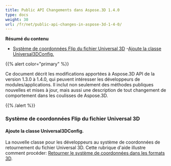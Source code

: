 ```yaml
---
title: Public API Changements dans Aspose.3D 1.4.0
type: docs
weight: 30
url: /fr/net/public-api-changes-in-aspose-3d-1-4-0/
---
```

**Résumé du contenu**

- [Système de coordonnées Flip du fichier Universal 3D](#PublicAPIChangesinAspose.3D1.4.0-FlipCoordinateSystemofUniversal3DFile) 
-[Ajoute la classe Universal3DConfig.](#PublicAPIChangesinAspose.3D1.4.0-AddsUniversal3DConfigclass.)

{{% alert color="primary" %}} 

Ce document décrit les modifications apportées à Aspose.3D API de la version 1.3.0 à 1.4.0, qui peuvent intéresser les développeurs de modules/applications. Il inclut non seulement des méthodes publiques nouvelles et mises à jour, mais aussi une description de tout changement de comportement dans les coulisses de Aspose.3D.

{{% /alert %}} 
###  **Système de coordonnées Flip du fichier Universal 3D**
####  **Ajoute la classe Universal3DConfig.**
La nouvelle classe pour les développeurs au système de coordonnées de retournement du fichier Universal 3D. Cette rubrique d'aide illustre comment procéder: [Retourner le système de coordonnées dans les formats 3D](http://www.aspose.com/docs/display/3dnet/Add+an+Asset+Information+and+Flip+Coordinate+System+in+3D+Formats#AddanAssetInformationandFlipCoordinateSystemin3DFormats-FlipCoordinateSystemin3DFormats).
